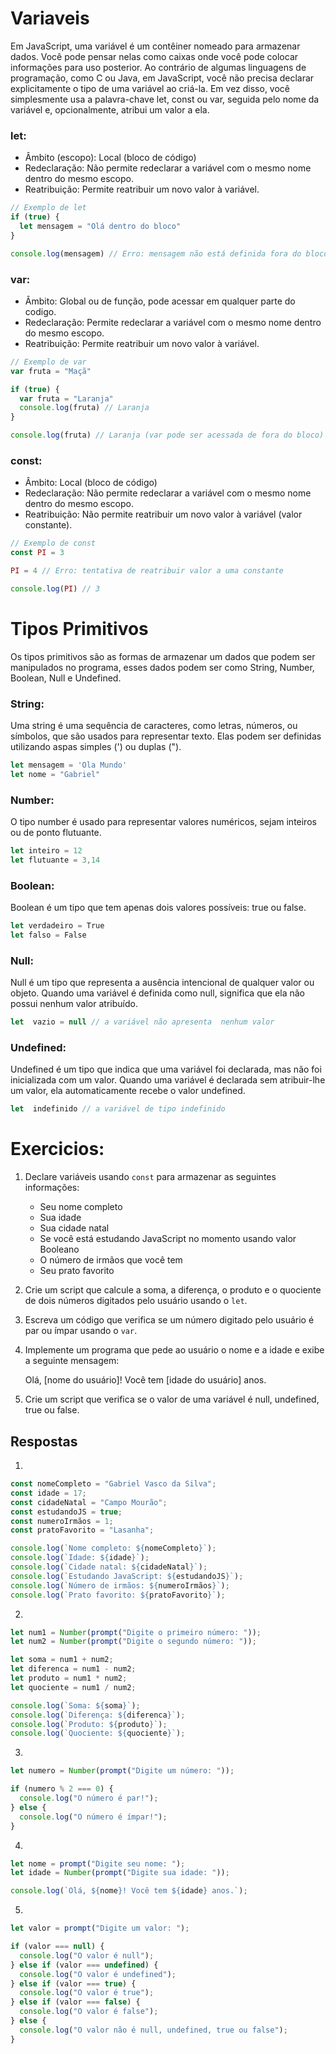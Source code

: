 # Variaveis

Em JavaScript, uma variável é um contêiner nomeado para armazenar dados. Você pode pensar nelas como caixas onde você pode colocar informações para uso posterior. Ao contrário de algumas linguagens de programação, como C ou Java, em JavaScript, você não precisa declarar explicitamente o tipo de uma variável ao criá-la. Em vez disso, você simplesmente usa a palavra-chave let, const ou var, seguida pelo nome da variável e, opcionalmente, atribui um valor a ela.

### let:

- Âmbito (escopo): Local (bloco de código)
- Redeclaração: Não permite redeclarar a variável com o mesmo nome dentro do mesmo escopo.
- Reatribuição: Permite reatribuir um novo valor à variável.

```javascript
// Exemplo de let
if (true) {
  let mensagem = "Olá dentro do bloco"
}

console.log(mensagem) // Erro: mensagem não está definida fora do bloco 'if'
```
### var:

- Âmbito: Global ou de função, pode  acessar em qualquer parte do codigo.
- Redeclaração: Permite redeclarar a variável com o mesmo nome dentro do mesmo escopo.
- Reatribuição: Permite reatribuir um novo valor à variável.

```javascript
// Exemplo de var
var fruta = "Maçã"

if (true) {
  var fruta = "Laranja"
  console.log(fruta) // Laranja 
}

console.log(fruta) // Laranja (var pode ser acessada de fora do bloco)

```

### const:

- Âmbito: Local (bloco de código)
- Redeclaração: Não permite redeclarar a variável com o mesmo nome dentro do mesmo escopo.
- Reatribuição: Não permite reatribuir um novo valor à variável (valor constante).

```javascript
// Exemplo de const
const PI = 3

PI = 4 // Erro: tentativa de reatribuir valor a uma constante

console.log(PI) // 3
```

# Tipos Primitivos

Os tipos primitivos são as formas de armazenar um dados que podem ser manipulados no programa, esses dados podem ser como String, Number, Boolean, Null e Undefined.

### String:

Uma string é uma sequência de caracteres, como letras, números, ou símbolos, que são usados para representar texto. Elas podem ser definidas utilizando aspas simples (') ou duplas ("). 

```javascript
let mensagem = 'Ola Mundo'
let nome = "Gabriel"
```

### Number:
O tipo number é usado para representar valores numéricos, sejam inteiros ou de ponto flutuante. 
```javascript
let inteiro = 12
let flutuante = 3,14
```
### Boolean:
Boolean é um tipo que tem apenas dois valores possíveis: true ou false.

```javascript
let verdadeiro = True
let falso = False
```
### Null:

Null é um tipo que representa a ausência intencional de qualquer valor ou objeto. Quando uma variável é definida como null, significa que ela não possui nenhum valor atribuído. 

```javascript
let  vazio = null // a variável não apresenta  nenhum valor
```

### Undefined:
Undefined é um tipo que indica que uma variável foi declarada, mas não foi inicializada com um valor. Quando uma variável é declarada sem atribuir-lhe um valor, ela automaticamente recebe o valor undefined.

```javascript
let  indefinido // a variável de tipo indefinido
```

# Exercicios:

1. Declare variáveis usando `const` para armazenar as seguintes informações:

    - Seu nome completo
    - Sua idade
    - Sua cidade natal
    - Se você está estudando JavaScript no momento usando valor Booleano
    - O número de irmãos que você tem
    - Seu prato favorito
2. Crie um script que calcule a soma, a diferença, o produto e o quociente de dois números digitados pelo usuário usando o `let`.

3. Escreva um código que verifica se um número digitado pelo usuário é par ou ímpar usando o `var`.

4. Implemente um programa que pede ao usuário o nome e a idade e exibe a seguinte mensagem:

    Olá, [nome do usuário]! Você tem [idade do usuário] anos.
5. Crie um script que verifica se o valor de uma variável é null, undefined, true ou false.

## Respostas

1.
```javascript
const nomeCompleto = "Gabriel Vasco da Silva";
const idade = 17;
const cidadeNatal = "Campo Mourão";
const estudandoJS = true;
const numeroIrmãos = 1;
const pratoFavorito = "Lasanha";

console.log(`Nome completo: ${nomeCompleto}`);
console.log(`Idade: ${idade}`);
console.log(`Cidade natal: ${cidadeNatal}`);
console.log(`Estudando JavaScript: ${estudandoJS}`);
console.log(`Número de irmãos: ${numeroIrmãos}`);
console.log(`Prato favorito: ${pratoFavorito}`);

```
2.
```javascript
let num1 = Number(prompt("Digite o primeiro número: "));
let num2 = Number(prompt("Digite o segundo número: "));

let soma = num1 + num2;
let diferenca = num1 - num2;
let produto = num1 * num2;
let quociente = num1 / num2;

console.log(`Soma: ${soma}`);
console.log(`Diferença: ${diferenca}`);
console.log(`Produto: ${produto}`);
console.log(`Quociente: ${quociente}`);

```
3.
```javascript
let numero = Number(prompt("Digite um número: "));

if (numero % 2 === 0) {
  console.log("O número é par!");
} else {
  console.log("O número é ímpar!");
}

```
4.
```javascript
let nome = prompt("Digite seu nome: ");
let idade = Number(prompt("Digite sua idade: "));

console.log(`Olá, ${nome}! Você tem ${idade} anos.`);

```
5.
```javascript
let valor = prompt("Digite um valor: ");

if (valor === null) {
  console.log("O valor é null");
} else if (valor === undefined) {
  console.log("O valor é undefined");
} else if (valor === true) {
  console.log("O valor é true");
} else if (valor === false) {
  console.log("O valor é false");
} else {
  console.log("O valor não é null, undefined, true ou false");
}

```